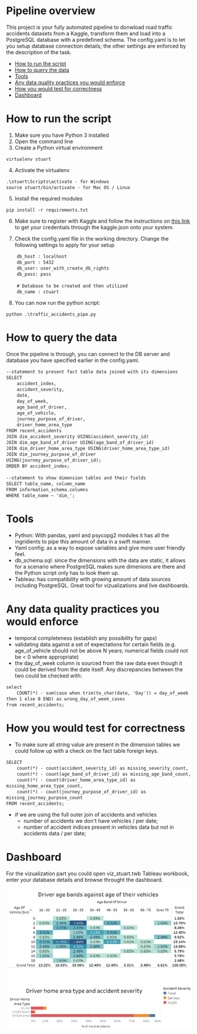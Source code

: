 
# Pipeline overview
This project is your fully automated pipeline to donwload road traffic accidents datasets from a Kaggle, transform them and load into a PostgreSQL database with a predefined schema.
The config.yaml is to let you setup database connection details; the other settings are enforced by the description of the task.

- [How to run the script](#how-to-run-the-script)
- [How to query the data](#how-to-query-the-data)
- [Tools](#tools)
- [Any data quality practices you would enforce](#any-data-quality-practices-you-would-enforce)
- [How you would test for correctness](#how-you-would-test-for-correctness)
- [Dashboard](#dashboard)

# How to run the script
1. Make sure you have Python 3 installed
2. Open the command line
3. Create a Python virtual environment
```
virtualenv stuart
```
4. Activate the virtualenv
```
.\stuart\Scripts\activate - for Windows
source stuart/bin/activate - for Mac OS / Linux
```
5. Install the required modules
```
pip install -r requirements.txt
```
6. Make sure to register with Kaggle and follow the instructions on [this link](https://github.com/Kaggle/kaggle-api#api-credentials) to get your credentials through the kaggle.json onto your system.

7. Check the config.yaml file in the working directory. Change the following settings to apply for your setup
```
    db_host : localhost
    db_port : 5432
    db_user: user_with_create_db_rights
    db_pass: pass
    
    # Database to be created and then utilized
    db_name : stuart
```

8. You can now run the python script:
```
python .\traffic_accidents_pipe.py
```

# How to query the data
Once the pipeline is through, you can connect to the DB server and database you have specified earlier in the config.yaml.
```
--statement to present fact table data joined with its dimensions
SELECT 
	accident_index, 
	accident_severity, 
	date, 
	day_of_week, 
	age_band_of_driver, 
	age_of_vehicle, 
	journey_purpose_of_driver, 
	driver_home_area_type
FROM recent_accidents
JOIN dim_accident_severity USING(accident_severity_id)
JOIN dim_age_band_of_driver USING(age_band_of_driver_id)
JOIN dim_driver_home_area_type USING(driver_home_area_type_id)
JOIN dim_journey_purpose_of_driver USING(journey_purpose_of_driver_id);
ORDER BY accident_index;

--statement to show dimension tables and their fields
SELECT table_name, column_name 
FROM information_schema.columns 
WHERE table_name ~ 'dim_';
```

# Tools
- Python: With pandas, yaml and psycopg2 modules it has all the ingridients to pipe this amount of data in a swift manner.
- Yaml config: as a way to expose variables and give more user friendly feel.
- db_schema.sql: since the dimensions with the data are static, it allows for a scenario where PostgreSQL makes sure dimenions are there and the Python script only has to look them up.
- Tableau: has compatibility with growing amount of data sources including PostgreSQL. Great tool for vizualizations and live dashboards.

# Any data quality practices you would enforce
- temporal completeness (establish any possibility for gaps)
- validating data against a set of expectations for certain fields (e.g. age_of_vehicle should not be above N years; numerical fields could not be < 0 where appropriate)
- the day_of_week column is sourced from the raw data even though it could be derived from the date itself. Any discrepancies between the two could be checked with:
```
select
	COUNT(*) - sum(case when trim(to_char(date, 'Day')) = day_of_week then 1 else 0 END) as wrong_day_of_week_cases
from recent_accidents;
```

# How you would test for correctness
* To make sure all string value are present in the dimension tables we could follow up with a check on the fact table foreign keys.
```
SELECT 
	count(*) - count(accident_severity_id) as missing_severity_count, 
	count(*) - count(age_band_of_driver_id) as missing_age_band_count,
	count(*) - count(driver_home_area_type_id) as missing_home_area_type_count,
	count(*) - count(journey_purpose_of_driver_id) as missing_journey_purpose_count
FROM recent_accidents;
```
* if we are using the full outer join of accidents and vehicles
    * number of accidents we don't have vehicles / per date;
    * number of accident indices present in vehicles data but not in accidents data / per date;

# Dashboard
  For the vizualization part you could open viz_stuart.twb Tableau workbook, enter your database details and browse throught the dashboard.
  
  ![dashboard](./dashboard.png)